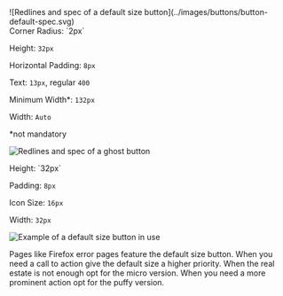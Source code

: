 <div class="grid-2" markdown="1">
![Redlines and spec of a default size button](../images/buttons/button-default-spec.svg)

<div markdown="1">
Corner Radius: `2px`

Height: `32px`

Horizontal Padding: `8px`

Text: `13px`, regular `400`

Minimum Width*: `132px`

Width: `Auto`

<figcaption>*not mandatory</figcaption>
</div>

![Redlines and spec of a ghost button](../images/buttons/button-ghost-spec.svg)

<div markdown="1">
Height: `32px`

Padding: `8px`

Icon Size: `16px`

Width: `32px`
</div>

![Example of a default size button in use](../images/buttons/button-default-example.svg)

Pages like Firefox error pages feature the default size button. When you need a call to action give the default size a higher priority. When the real estate is not enough opt for the micro version. When you need a more prominent action opt for the puffy version.
</div>